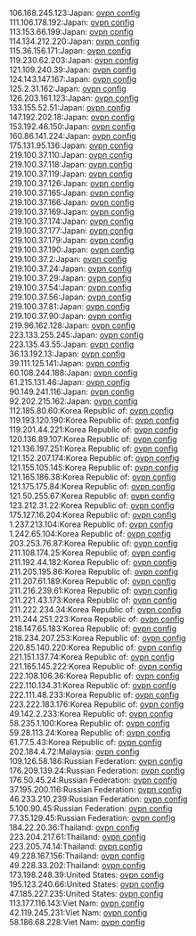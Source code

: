 106.168.245.123:Japan: [ovpn config](vpn/106_168_245_123.ovpn)  
111.106.178.192:Japan: [ovpn config](vpn/111_106_178_192.ovpn)  
113.153.66.199:Japan: [ovpn config](vpn/113_153_66_199.ovpn)  
114.134.212.220:Japan: [ovpn config](vpn/114_134_212_220.ovpn)  
115.36.156.171:Japan: [ovpn config](vpn/115_36_156_171.ovpn)  
119.230.62.203:Japan: [ovpn config](vpn/119_230_62_203.ovpn)  
121.109.240.39:Japan: [ovpn config](vpn/121_109_240_39.ovpn)  
124.143.147.167:Japan: [ovpn config](vpn/124_143_147_167.ovpn)  
125.2.31.162:Japan: [ovpn config](vpn/125_2_31_162.ovpn)  
126.203.161.123:Japan: [ovpn config](vpn/126_203_161_123.ovpn)  
133.155.52.51:Japan: [ovpn config](vpn/133_155_52_51.ovpn)  
147.192.202.18:Japan: [ovpn config](vpn/147_192_202_18.ovpn)  
153.192.46.150:Japan: [ovpn config](vpn/153_192_46_150.ovpn)  
160.86.141.224:Japan: [ovpn config](vpn/160_86_141_224.ovpn)  
175.131.95.136:Japan: [ovpn config](vpn/175_131_95_136.ovpn)  
219.100.37.110:Japan: [ovpn config](vpn/219_100_37_110.ovpn)  
219.100.37.118:Japan: [ovpn config](vpn/219_100_37_118.ovpn)  
219.100.37.119:Japan: [ovpn config](vpn/219_100_37_119.ovpn)  
219.100.37.126:Japan: [ovpn config](vpn/219_100_37_126.ovpn)  
219.100.37.165:Japan: [ovpn config](vpn/219_100_37_165.ovpn)  
219.100.37.166:Japan: [ovpn config](vpn/219_100_37_166.ovpn)  
219.100.37.169:Japan: [ovpn config](vpn/219_100_37_169.ovpn)  
219.100.37.174:Japan: [ovpn config](vpn/219_100_37_174.ovpn)  
219.100.37.177:Japan: [ovpn config](vpn/219_100_37_177.ovpn)  
219.100.37.179:Japan: [ovpn config](vpn/219_100_37_179.ovpn)  
219.100.37.190:Japan: [ovpn config](vpn/219_100_37_190.ovpn)  
219.100.37.2:Japan: [ovpn config](vpn/219_100_37_2.ovpn)  
219.100.37.24:Japan: [ovpn config](vpn/219_100_37_24.ovpn)  
219.100.37.29:Japan: [ovpn config](vpn/219_100_37_29.ovpn)  
219.100.37.54:Japan: [ovpn config](vpn/219_100_37_54.ovpn)  
219.100.37.56:Japan: [ovpn config](vpn/219_100_37_56.ovpn)  
219.100.37.81:Japan: [ovpn config](vpn/219_100_37_81.ovpn)  
219.100.37.90:Japan: [ovpn config](vpn/219_100_37_90.ovpn)  
219.96.162.128:Japan: [ovpn config](vpn/219_96_162_128.ovpn)  
223.133.255.245:Japan: [ovpn config](vpn/223_133_255_245.ovpn)  
223.135.43.55:Japan: [ovpn config](vpn/223_135_43_55.ovpn)  
36.13.192.13:Japan: [ovpn config](vpn/36_13_192_13.ovpn)  
39.111.125.141:Japan: [ovpn config](vpn/39_111_125_141.ovpn)  
60.108.244.188:Japan: [ovpn config](vpn/60_108_244_188.ovpn)  
61.215.131.46:Japan: [ovpn config](vpn/61_215_131_46.ovpn)  
90.149.241.116:Japan: [ovpn config](vpn/90_149_241_116.ovpn)  
92.202.215.162:Japan: [ovpn config](vpn/92_202_215_162.ovpn)  
112.185.80.60:Korea Republic of: [ovpn config](vpn/112_185_80_60.ovpn)  
119.193.120.190:Korea Republic of: [ovpn config](vpn/119_193_120_190.ovpn)  
119.201.44.221:Korea Republic of: [ovpn config](vpn/119_201_44_221.ovpn)  
120.136.89.107:Korea Republic of: [ovpn config](vpn/120_136_89_107.ovpn)  
121.136.197.251:Korea Republic of: [ovpn config](vpn/121_136_197_251.ovpn)  
121.152.207.174:Korea Republic of: [ovpn config](vpn/121_152_207_174.ovpn)  
121.155.105.145:Korea Republic of: [ovpn config](vpn/121_155_105_145.ovpn)  
121.165.186.38:Korea Republic of: [ovpn config](vpn/121_165_186_38.ovpn)  
121.175.175.84:Korea Republic of: [ovpn config](vpn/121_175_175_84.ovpn)  
121.50.255.67:Korea Republic of: [ovpn config](vpn/121_50_255_67.ovpn)  
123.212.31.22:Korea Republic of: [ovpn config](vpn/123_212_31_22.ovpn)  
175.127.16.204:Korea Republic of: [ovpn config](vpn/175_127_16_204.ovpn)  
1.237.213.104:Korea Republic of: [ovpn config](vpn/1_237_213_104.ovpn)  
1.242.65.104:Korea Republic of: [ovpn config](vpn/1_242_65_104.ovpn)  
203.253.76.87:Korea Republic of: [ovpn config](vpn/203_253_76_87.ovpn)  
211.108.174.25:Korea Republic of: [ovpn config](vpn/211_108_174_25.ovpn)  
211.192.44.182:Korea Republic of: [ovpn config](vpn/211_192_44_182.ovpn)  
211.205.195.86:Korea Republic of: [ovpn config](vpn/211_205_195_86.ovpn)  
211.207.61.189:Korea Republic of: [ovpn config](vpn/211_207_61_189.ovpn)  
211.216.239.61:Korea Republic of: [ovpn config](vpn/211_216_239_61.ovpn)  
211.221.43.173:Korea Republic of: [ovpn config](vpn/211_221_43_173.ovpn)  
211.222.234.34:Korea Republic of: [ovpn config](vpn/211_222_234_34.ovpn)  
211.244.251.223:Korea Republic of: [ovpn config](vpn/211_244_251_223.ovpn)  
218.147.65.183:Korea Republic of: [ovpn config](vpn/218_147_65_183.ovpn)  
218.234.207.253:Korea Republic of: [ovpn config](vpn/218_234_207_253.ovpn)  
220.85.140.220:Korea Republic of: [ovpn config](vpn/220_85_140_220.ovpn)  
221.151.137.74:Korea Republic of: [ovpn config](vpn/221_151_137_74.ovpn)  
221.165.145.222:Korea Republic of: [ovpn config](vpn/221_165_145_222.ovpn)  
222.108.106.36:Korea Republic of: [ovpn config](vpn/222_108_106_36.ovpn)  
222.110.134.31:Korea Republic of: [ovpn config](vpn/222_110_134_31.ovpn)  
222.111.48.233:Korea Republic of: [ovpn config](vpn/222_111_48_233.ovpn)  
223.222.183.176:Korea Republic of: [ovpn config](vpn/223_222_183_176.ovpn)  
49.142.2.233:Korea Republic of: [ovpn config](vpn/49_142_2_233.ovpn)  
58.235.1.100:Korea Republic of: [ovpn config](vpn/58_235_1_100.ovpn)  
59.28.113.24:Korea Republic of: [ovpn config](vpn/59_28_113_24.ovpn)  
61.77.5.43:Korea Republic of: [ovpn config](vpn/61_77_5_43.ovpn)  
202.184.4.72:Malaysia: [ovpn config](vpn/202_184_4_72.ovpn)  
109.126.58.186:Russian Federation: [ovpn config](vpn/109_126_58_186.ovpn)  
176.209.139.24:Russian Federation: [ovpn config](vpn/176_209_139_24.ovpn)  
176.50.45.24:Russian Federation: [ovpn config](vpn/176_50_45_24.ovpn)  
37.195.200.116:Russian Federation: [ovpn config](vpn/37_195_200_116.ovpn)  
46.233.210.239:Russian Federation: [ovpn config](vpn/46_233_210_239.ovpn)  
5.100.90.45:Russian Federation: [ovpn config](vpn/5_100_90_45.ovpn)  
77.35.129.45:Russian Federation: [ovpn config](vpn/77_35_129_45.ovpn)  
184.22.20.36:Thailand: [ovpn config](vpn/184_22_20_36.ovpn)  
223.204.217.61:Thailand: [ovpn config](vpn/223_204_217_61.ovpn)  
223.205.74.14:Thailand: [ovpn config](vpn/223_205_74_14.ovpn)  
49.228.167.156:Thailand: [ovpn config](vpn/49_228_167_156.ovpn)  
49.228.33.202:Thailand: [ovpn config](vpn/49_228_33_202.ovpn)  
173.198.248.39:United States: [ovpn config](vpn/173_198_248_39.ovpn)  
195.123.240.66:United States: [ovpn config](vpn/195_123_240_66.ovpn)  
47.185.227.235:United States: [ovpn config](vpn/47_185_227_235.ovpn)  
113.177.116.143:Viet Nam: [ovpn config](vpn/113_177_116_143.ovpn)  
42.119.245.231:Viet Nam: [ovpn config](vpn/42_119_245_231.ovpn)  
58.186.68.228:Viet Nam: [ovpn config](vpn/58_186_68_228.ovpn)  

